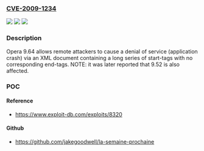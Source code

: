 ### [CVE-2009-1234](https://cve.mitre.org/cgi-bin/cvename.cgi?name=CVE-2009-1234)
![](https://img.shields.io/static/v1?label=Product&message=n%2Fa&color=blue)
![](https://img.shields.io/static/v1?label=Version&message=n%2Fa&color=blue)
![](https://img.shields.io/static/v1?label=Vulnerability&message=n%2Fa&color=brighgreen)

### Description

Opera 9.64 allows remote attackers to cause a denial of service (application crash) via an XML document containing a long series of start-tags with no corresponding end-tags.  NOTE: it was later reported that 9.52 is also affected.

### POC

#### Reference
- https://www.exploit-db.com/exploits/8320

#### Github
- https://github.com/jakegoodwell/la-semaine-prochaine

